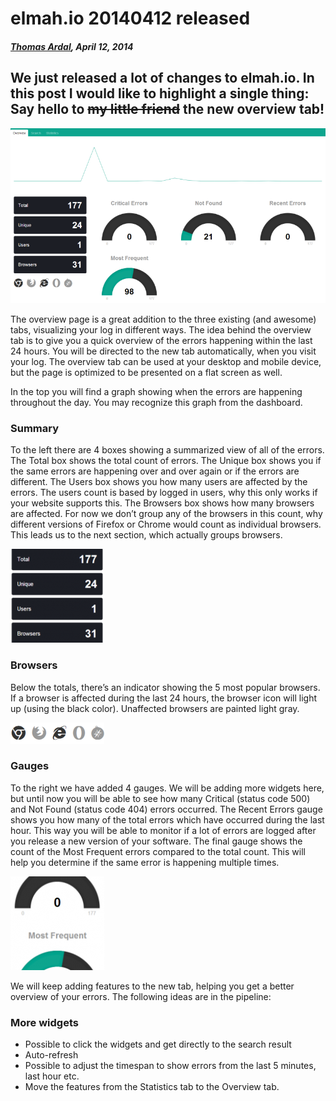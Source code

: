 # elmah.io 20140412 released

##### [Thomas Ardal](http://elmah.io/about/), April 12, 2014

## We just released a lot of changes to elmah.io. In this post I would like to highlight a single thing: Say hello to <del>my little friend</del> the new overview tab!

![Overview](images/overview2.png)

The overview page is a great addition to the three existing (and awesome) tabs, visualizing your log in different ways. The idea behind the overview tab is to give you a quick overview of the errors happening within the last 24 hours. You will be directed to the new tab automatically, when you visit your log. The overview tab can be used at your desktop and mobile device, but the page is optimized to be presented on a flat screen as well.

In the top you will find a graph showing when the errors are happening throughout the day. You may recognize this graph from the dashboard.

### Summary
To the left there are 4 boxes showing a summarized view of all of the errors. The Total box shows the total count of errors. The Unique box shows you if the same errors are happening over and over again or if the errors are different. The Users box shows you how many users are affected by the errors. The users count is based by logged in users, why this only works if your website supports this. The Browsers box shows how many browsers are affected. For now we don’t group any of the browsers in this count, why different versions of Firefox or Chrome would count as individual browsers. This leads us to the next section, which actually groups browsers.

![Sums](images/sums.png)

### Browsers
Below the totals, there’s an indicator showing the 5 most popular browsers. If a browser is affected during the last 24 hours, the browser icon will light up (using the black color). Unaffected browsers are painted light gray.

![Browsers](images/browsers.png)

### Gauges
To the right we have added 4 gauges. We will be adding more widgets here, but until now you will be able to see how many Critical (status code 500) and Not Found (status code 404) errors occurred. The Recent Errors gauge shows you how many of the total errors which have occurred during the last hour. This way you will be able to monitor if a lot of errors are logged after you release a new version of your software. The final gauge shows the count of the Most Frequent errors compared to the total count. This will help you determine if the same error is happening multiple times.

![Gauge](images/gauge.png)

We will keep adding features to the new tab, helping you get a better overview of your errors. The following ideas are in the pipeline:

### More widgets

- Possible to click the widgets and get directly to the search result
- Auto-refresh
- Possible to adjust the timespan to show errors from the last 5 minutes, last hour etc.
- Move the features from the Statistics tab to the Overview tab.


